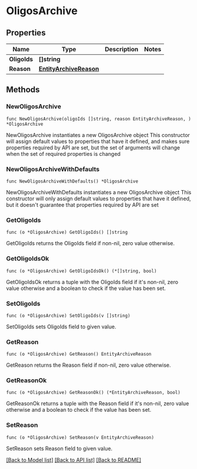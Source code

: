 # OligosArchive

## Properties

Name | Type | Description | Notes
------------ | ------------- | ------------- | -------------
**OligoIds** | **[]string** |  | 
**Reason** | [**EntityArchiveReason**](EntityArchiveReason.md) |  | 

## Methods

### NewOligosArchive

`func NewOligosArchive(oligoIds []string, reason EntityArchiveReason, ) *OligosArchive`

NewOligosArchive instantiates a new OligosArchive object
This constructor will assign default values to properties that have it defined,
and makes sure properties required by API are set, but the set of arguments
will change when the set of required properties is changed

### NewOligosArchiveWithDefaults

`func NewOligosArchiveWithDefaults() *OligosArchive`

NewOligosArchiveWithDefaults instantiates a new OligosArchive object
This constructor will only assign default values to properties that have it defined,
but it doesn't guarantee that properties required by API are set

### GetOligoIds

`func (o *OligosArchive) GetOligoIds() []string`

GetOligoIds returns the OligoIds field if non-nil, zero value otherwise.

### GetOligoIdsOk

`func (o *OligosArchive) GetOligoIdsOk() (*[]string, bool)`

GetOligoIdsOk returns a tuple with the OligoIds field if it's non-nil, zero value otherwise
and a boolean to check if the value has been set.

### SetOligoIds

`func (o *OligosArchive) SetOligoIds(v []string)`

SetOligoIds sets OligoIds field to given value.


### GetReason

`func (o *OligosArchive) GetReason() EntityArchiveReason`

GetReason returns the Reason field if non-nil, zero value otherwise.

### GetReasonOk

`func (o *OligosArchive) GetReasonOk() (*EntityArchiveReason, bool)`

GetReasonOk returns a tuple with the Reason field if it's non-nil, zero value otherwise
and a boolean to check if the value has been set.

### SetReason

`func (o *OligosArchive) SetReason(v EntityArchiveReason)`

SetReason sets Reason field to given value.



[[Back to Model list]](../README.md#documentation-for-models) [[Back to API list]](../README.md#documentation-for-api-endpoints) [[Back to README]](../README.md)


